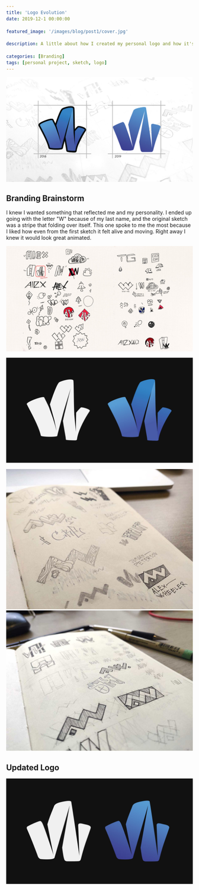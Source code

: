 ```yaml
---
title: 'Logo Evolution'
date: 2019-12-1 00:00:00

featured_image: '/images/blog/post1/cover.jpg'

description: A little about how I created my personal logo and how it's changed over the years. I first created my logo back when I was still a student, and revamped my branding when I began to work full time as a designer.

categories: [Branding]
tags: [personal project, sketch, logo]
---
```


![](/images/blog/post1/cover.jpg)


## Branding Brainstorm

I knew I wanted something that reflected me and my personality. I ended up going with the letter "W" because of my last name, and the original sketch was a stripe that folding over itself. This one spoke to me the most because I liked how even from the first sketch it felt alive and moving. Right away I knew it would look great animated.

![logo sketches](/images/blog/post1/originalsketch1.jpg)

![logo sketches](/images/blog/post1/logo-v1.jpg)

<div class="gallery" data-columns="2">
	<img src="/images/blog/post1/logosketch1.jpg">
	<img src="/images/blog/post1/logosketch2.jpg">
</div>

## Updated Logo

![logo sketches](/images/blog/post1/logo-v2.jpg)


